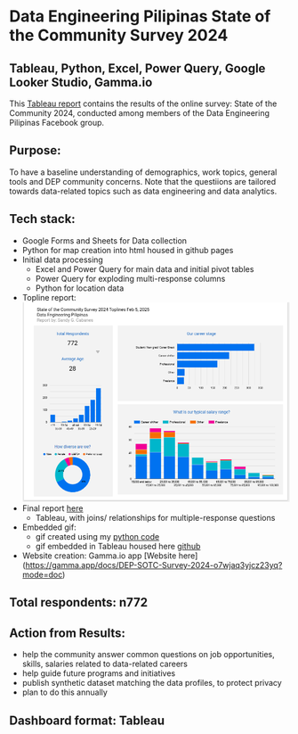 # Data Engineering Pilipinas State of the Community Survey 2024
## Tableau, Python, Excel, Power Query, Google Looker Studio, Gamma.io

This [Tableau report](https://public.tableau.com/app/profile/sandy.g.cabanes/viz/survey0309/Home) contains the results of the online survey: State of the Community 2024, conducted among members of the Data Engineering Pilipinas Facebook group.

## Purpose:
To have a baseline understanding of demographics, work topics, general tools and DEP community concerns. Note that the questiions are tailored towards data-related topics such as data engineering and data analytics.

## Tech stack:
- Google Forms and Sheets for Data collection
- Python for map creation into html housed in github pages
- Initial data processing 
	- Excel and Power Query for main data and initial pivot tables
	- Power Query for exploding multi-response columns
	- Python for location data
- Topline report: ![Google Looker Studio screenshot](Google%20Looker%20Studio%20toplines.PNG)
- Final report [here](https://public.tableau.com/app/profile/sandy.g.cabanes/viz/survey0309/Home)
	- Tableau, with joins/ relationships for multiple-response questions
- Embedded gif:  
	- gif created using my [python code](https://github.com/SandyGCabanes/mp4_to_gif)
	- gif embedded in Tableau housed here [github](https://github.com/SandyGCabanes/2024survey_homepage)
- Website creation:  Gamma.io app [Website here] (https://gamma.app/docs/DEP-SOTC-Survey-2024-o7wjaq3yjcz23yq?mode=doc)

## Total respondents: n772

## Action from Results:
- help the community answer common questions on job opportunities, skills, salaries related to data-related careers
- help guide future programs and initiatives
- publish synthetic dataset matching the data profiles, to protect privacy
- plan to do this annually

## Dashboard format:  Tableau
